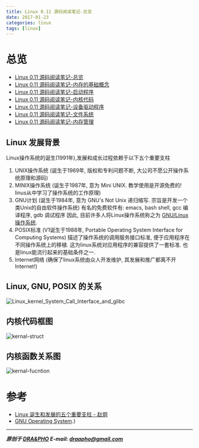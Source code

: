 ```yaml
---
title: Linux 0.11 源码阅读笔记-总览
date: 2017-01-23
categories: linux
tags: [linux]
---
```


# 总览

- [Linux 0.11 源码阅读笔记-总览](https://draapho.github.io/2017/01/23/1704-linux-source/)
- [Linux 0.11 源码阅读笔记-内存的基础概念](https://draapho.github.io/2017/01/26/1704-linux-source1/)
- [Linux 0.11 源码阅读笔记-启动程序](https://draapho.github.io/2017/01/28/1704-linux-source2/)
- [Linux 0.11 源码阅读笔记-内核代码](https://draapho.github.io/2017/01/31/1704-linux-source3/)
- [Linux 0.11 源码阅读笔记-设备驱动程序](https://draapho.github.io/2017/02/01/1704-linux-source4/)
- [Linux 0.11 源码阅读笔记-文件系统](https://draapho.github.io/2017/02/13/1704-linux-source5/)
- [Linux 0.11 源码阅读笔记-内存管理](https://draapho.github.io/2017/02/15/1704-linux-source6/)


## Linux 发展背景

Linux操作系统的诞生(1991年),发展和成长过程依赖于以下五个重要支柱

1. UNIX操作系统 (诞生于1969年, 版权和专利问题不断, 大公司不愿公开操作系统原理和源码)
2. MINIX操作系统 (诞生于1987年, 意为 Mini UNIX. 教学使用是开源免费的! linus从中学习了操作系统的工作原理)
3. GNU计划 (诞生于1984年, 意为 GNU's Not Unix 递归缩写. 宗旨是开发一个类Unix的自由软件操作系统)
   有名的免费软件有: emacs, bash shell, gcc 编译程序, gdb 调试程序
   因此, 目前许多人将Linux操作系统称之为 [GNU/Linux 操作系统](http://www.gnu.org/gnu/gnu-linux-faq.html#why).
4. POSIX标准 (V1诞生于1988年, Portable Operating System Interface for Computing Systems)
   描述了操作系统的调用服务接口标准, 便于应用程序在不同操作系统上的移植.
   这为linux系统对应用程序的兼容提供了一套标准. 也是linux能流行起来的基础条件之一.
5. Internet网络 (确保了linux系统由众人开发维护, 其发展和推广都离不开Internet!)


## Linux, GNU, POSIX 的关系

![Linux_kernel_System_Call_Interface_and_glibc](https://draapho.github.io/images/1704/0-Linux_kernel_System_Call_Interface_and_glibc.png)


## 内核代码框图

![kernal-struct](https://draapho.github.io/images/1704/0-kernal-struct.png)


## 内核函数关系图

![kernal-fucntion](https://draapho.github.io/images/1704/0-linux-kernal-map.png)



# 参考

- [Linux 诞生和发展的五个重要支柱 - 赵炯](http://oldlinux.org/download/linux-devel.pdf)
- [GNU Operating System](http://www.gnu.org/gnu/gnu-linux-faq.html#why).)

----------

***原创于 [DRA&PHO](https://draapho.github.io/) E-mail: draapho@gmail.com***